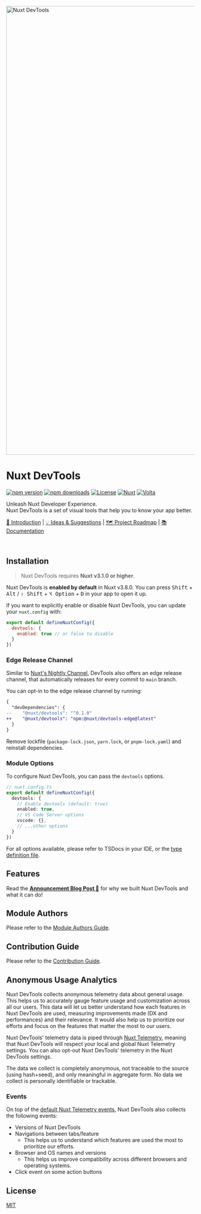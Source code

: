 <a href="https://devtools.nuxt.com"><img width="1200" alt="Nuxt DevTools" src="https://github-production-user-asset-6210df.s3.amazonaws.com/904724/261577617-a10567bd-ad33-48cc-9bda-9e37dbe1929f.png"></a>
<br>

<h1>
Nuxt DevTools
</h1>

[![npm version][npm-version-src]][npm-version-href]
[![npm downloads][npm-downloads-src]][npm-downloads-href]
[![License][license-src]][license-href]
[![Nuxt][nuxt-src]][nuxt-href]
[![Volta][volta-src]][volta-href]

<p>
Unleash Nuxt Developer Experience.
<br>Nuxt DevTools is a set of visual tools that help you to know your app better.
</p>

<p>
  <a href="https://nuxt.com/blog/nuxt-devtools-v1-0">👋 Introduction</a> |
  <a href="https://github.com/nuxt/devtools/discussions/29">💡 Ideas & Suggestions</a> |
  <a href="https://github.com/nuxt/devtools/discussions/31">🗺️ Project Roadmap</a> |
  <a href="https://devtools.nuxt.com/">📚 Documentation</a>
</p>

<br>

## Installation

> Nuxt DevTools requires **Nuxt v3.1.0 or higher**.

Nuxt DevTools is **enabled by default** in Nuxt v3.8.0. You can press <kbd>Shift</kbd> + <kbd>Alt</kbd> / <kbd>⇧ Shift</kbd> + <kbd>⌥ Option</kbd> + <kbd>D</kbd> in your app to open it up.

If you want to explicitly enable or disable Nuxt DevTools, you can update your `nuxt.config` with:

```js
export default defineNuxtConfig({
  devtools: {
    enabled: true // or false to disable
  }
})
```

### Edge Release Channel

Similar to [Nuxt's Nightly Channel](https://nuxt.com/docs/guide/going-further/nightly-release-channel#opting-into-the-edge-channel), DevTools also offers an edge release channel, that automatically releases for every commit to `main` branch.

You can opt-in to the edge release channel by running:

```diff
{
  "devDependencies": {
--    "@nuxt/devtools": "^0.1.0"
++    "@nuxt/devtools": "npm:@nuxt/devtools-edge@latest"
  }
}
```

Remove lockfile (`package-lock.json`, `yarn.lock`, or `pnpm-lock.yaml`) and reinstall dependencies.

### Module Options

To configure Nuxt DevTools, you can pass the `devtools` options.

```ts
// nuxt.config.ts
export default defineNuxtConfig({
  devtools: {
    // Enable devtools (default: true)
    enabled: true,
    // VS Code Server options
    vscode: {},
    // ...other options
  }
})
```

For all options available, please refer to TSDocs in your IDE, or the [type definition file](https://github.com/nuxt/devtools/blob/main/packages/devtools-kit/src/_types/options.ts).

## Features

Read the [**Announcement Blog Post 🎊**](https://nuxt.com/blog/nuxt-devtools-v1-0) for why we built Nuxt DevTools and what it can do!

## Module Authors

Please refer to the [Module Authors Guide](https://devtools.nuxt.com/module/guide).

## Contribution Guide

Please refer to the [Contribution Guide](https://devtools.nuxt.com/development/contributing).

## Anonymous Usage Analytics

Nuxt DevTools collects anonymous telemetry data about general usage. This helps us to accurately gauge feature usage and customization across all our users. This data will let us better understand how each features in Nuxt DevTools are used, measuring improvements made (DX and performances) and their relevance. It would also help us to prioritize our efforts and focus on the features that matter the most to our users.

Nuxt DevTools' telemetry data is piped through [Nuxt Telemetry](https://github.com/nuxt/telemetry), meaning that Nuxt DevTools will respect your local and global Nuxt Telemetry settings. You can also opt-out Nuxt DevTools' telemetry in the Nuxt DevTools settings.

The data we collect is completely anonymous, not traceable to the source (using hash+seed), and only meaningful in aggregate form. No data we collect is personally identifiable or trackable.

### Events

On top of the [default Nuxt Telemetry events](https://github.com/nuxt/telemetry#events), Nuxt DevTools also collects the following events:

- Versions of Nuxt DevTools
- Navigations between tabs/feature
  - This helps us to understand which features are used the most to prioritize our efforts.
- Browser and OS names and versions
  - This helps us improve compatibility across different browsers and operating systems.
- Click event on some action buttons

## License

[MIT](./LICENSE)

<!-- Badges -->

[npm-version-src]: https://img.shields.io/npm/v/@nuxt/devtools/latest.svg?style=flat&colorA=18181B&colorB=28CF8D
[npm-version-href]: https://npmjs.com/package/@nuxt/devtools
[npm-downloads-src]: https://img.shields.io/npm/dm/@nuxt/devtools.svg?style=flat&colorA=18181B&colorB=28CF8D
[npm-downloads-href]: https://npmjs.com/package/@nuxt/devtools
[license-src]: https://img.shields.io/npm/l/@nuxt/devtools.svg?style=flat&colorA=18181B&colorB=28CF8D
[license-href]: https://npmjs.com/package/@nuxt/devtools
[nuxt-src]: https://img.shields.io/badge/Nuxt-18181B?logo=nuxt.js
[nuxt-href]: https://nuxt.com
[volta-src]: https://user-images.githubusercontent.com/904724/209143798-32345f6c-3cf8-4e06-9659-f4ace4a6acde.svg
[volta-href]: https://volta.net/nuxt/devtools?utm_source=nuxt_devtools_readme
